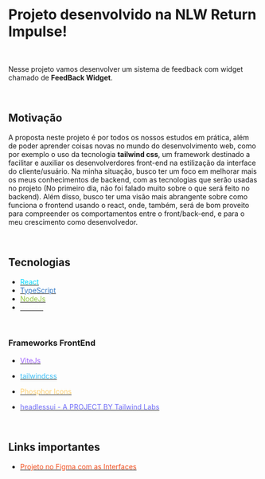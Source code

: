 # Projeto desenvolvido na NLW Return Impulse!

<br>

Nesse projeto vamos desenvolver um sistema de feedback com widget chamado de **FeedBack Widget**.

<br>

## Motivação

A proposta neste projeto é por todos os nossos estudos em prática, além de poder aprender coisas novas no mundo do desenvolvimento web, como por exemplo o uso da tecnologia **tailwind css**, um framework destinado a facilitar e auxiliar os desenvolverdores front-end na estilização da interface do cliente/usuário. Na minha situação, busco ter um foco em melhorar mais os meus conhecimentos de backend, com as tecnologias que serão usadas no projeto (No primeiro dia, não foi falado muito sobre o que será feito no backend). Além disso, busco ter uma visão mais abrangente sobre como funciona o frontend usando o react, onde, também, será de bom proveito para compreender os comportamentos entre o front/back-end, e para o meu crescimento como desenvolvedor.

<br>

## Tecnologias

* [<font color=#00d8ff >React</font>](https://pt-br.reactjs.org/)
* [<font color=#3178c6 >TypeScript</font>](https://www.typescriptlang.org/)
* [<font color=#90c53f >NodeJs</font>](https://nodejs.org/en/)
* [<font color=#ffffff >NextJs</font>](https://nextjs.org/)


<br>

### Frameworks FrontEnd

* [<font color=#9d5dfe >ViteJs</font>](https://vitejs.dev/)

* [<font color=#38bdf8 >tailwindcss</font>](https://tailwindcss.com/)

* [<font color=#ffd171 >Phosphor Icons</font>](https://phosphoricons.com/)

* [<font color=#6f6cf9 >headlessui - A PROJECT BY Tailwind Labs </font>](https://headlessui.dev/)

<br>

## Links importantes

* [<font color=#f24e1e >Projeto no Figma com as Interfaces</font>](https://www.figma.com/file/KZUuV8Ghic8DU7oWKY9Tlp/Feedback-Widget-(Community)?node-id=113%3A2828)
